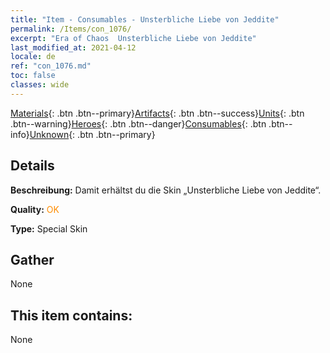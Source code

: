 ```yaml
---
title: "Item - Consumables - Unsterbliche Liebe von Jeddite"
permalink: /Items/con_1076/
excerpt: "Era of Chaos  Unsterbliche Liebe von Jeddite"
last_modified_at: 2021-04-12
locale: de
ref: "con_1076.md"
toc: false
classes: wide
---
```

 [Materials](/de/Items/){: .btn .btn--primary}[Artifacts](/de/Items/Artifacts/){: .btn .btn--success}[Units](/de/Items/Units/){: .btn .btn--warning}[Heroes](/de/Items/Heroes/){: .btn .btn--danger}[Consumables](/de/Items/Consumables/){: .btn .btn--info}[Unknown](/de/Items/Unknown/){: .btn .btn--primary}

## Details
 **Beschreibung:** Damit erhältst du die Skin „Unsterbliche Liebe von Jeddite“.

 **Quality:** <span style="color: #FF8C00">OK</span>

 **Type:** Special Skin

## Gather

  None

## This item contains:

  None

